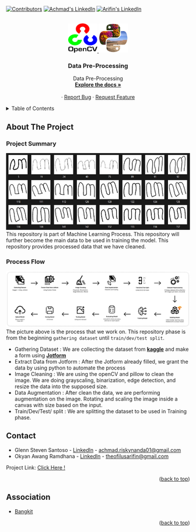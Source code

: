 <!-- Improved compatibility of back to top link: See: https://github.com/othneildrew/Best-README-Template/pull/73 -->

<a name="readme-top"></a>

<!--
*** Thanks for checking out the Best-README-Template. If you have a suggestion
*** that would make this better, please fork the repo and create a pull request
*** or simply open an issue with the tag "enhancement".
*** Don't forget to give the project a star!
*** Thanks again! Now go create something AMAZING! :D
-->

<!-- PROJECT SHIELDS -->
<!--
*** I'm using markdown "reference style" links for readability.
*** Reference links are enclosed in brackets [ ] instead of parentheses ( ).
*** See the bottom of this document for the declaration of the reference variables
*** for contributors-url, forks-url, etc. This is an optional, concise syntax you may use.
*** https://www.markdownguide.org/basic-syntax/#reference-style-links
-->

<div align="center" id="welcome">
</div>

<!-- # Welcome -->

[![Contributors][contributors-shield]][contributors-url]
[![Achmad's LinkedIn][linkedin-shield]][linkedin-url]
[![Arifin's LinkedIn][linkedin-shield]][linkedin-url-2]

<!-- PROJECT LOGO -->
<br />
<div align="center">

 <a href="https://github.com/baksara-id/graphql-api">
    <img src="images/logo_opencv.svg" alt="Logo" width="80" height="80">
    <img src="images/logo_pillow.png" alt="Logo" width="80" height="80">
  </a>

  <h3 align="center">Data Pre-Processing</h3>

  <p align="center">
    Data Pre-Processing
    <br />
    <a href="https://github.com/baksara-id/baksara_dataset"><strong>Explore the docs »</strong></a>
    <br />
    <br />
    ·
    <a href="https://github.com/baksara-id/baksara_dataset/issues">Report Bug</a>
    ·
    <a href="https://github.com/baksara-id/baksara_dataset/issues">Request Feature</a>
  </p>
</div>

<!-- TABLE OF CONTENTS -->
<details>
  <summary>Table of Contents</summary>
  <ol>
    <li>
      <a href="#about-the-project">About The Project</a>
      <ul>
        <li><a href="#built-with">Built With</a></li>
      </ul>
    </li>
    <li><a href="#usage">Usage</a></li>
    <li><a href="#roadmap">Roadmap</a></li>
    <li><a href="#contact">Contact</a></li>
    <li><a href="#association">Association</a></li>
  </ol>
</details>

<!-- ABOUT THE PROJECT -->

## About The Project
### Project Summary

[![Product Name Screen Shot][product-screenshot]]()
This repository is part of Machine Learning Process. This repository will further become the main data to be used in training the model. This repository provides processed data that we have cleaned.

### Process Flow

[![System Graph][system-screenshot]]()
The picture above is the process that we work on. This repository phase is from the beginning `gathering dataset` until `train/dev/test split`.
<br/>
- Gathering Dataset : We are collecting the dataset from <strong><a href="https://www.kaggle.com/datasets/phiard/aksara-jawa">kaggle</a></strong> and make a form using <strong><a href="https://www.jotform.com/">Jotform</a></strong>
- Extract Data from Jotform : After the Jotform already filled, we grant the data by using python to automate the process
- Image Cleaning : We are using the openCV and pillow to clean the image. We are doing grayscaling, binarization, edge detection, and resize the data into the supposed size.
- Data Augmentation : After clean the data, we are performing augmentation on the image. Rotating and scaling the image inside a canvas with size based on the input.
- Train/Dev/Test/ split : We are splitting the dataset to be used in Training phase.

<!-- CONTACT -->

## Contact

- Glenn Steven Santoso - [LinkedIn][linkedin-url] - achmad.riskynanda01@gmail.com
- Okyan Awang Ramdhana - [LinkedIn][linkedin-url-2] - theofilusarifin@gmail.com

Project Link: [Click Here !](https://github.com/baksara-id/baksara_dataset)

<p align="right">(<a href="#readme-top">back to top</a>)</p>

<!-- ACKNOWLEDGMENTS -->

## Association

- [Bangkit](https://grow.google/intl/id_id/bangkit/?tab=machine-learning)

<p align="right">(<a href="#readme-top">back to top</a>)</p>

<!-- MARKDOWN LINKS & IMAGES -->
<!-- https://www.markdownguide.org/basic-syntax/#reference-style-links -->

[contributors-shield]: https://img.shields.io/github/contributors/baksara-id/graphql-api.svg?style=for-the-badge
[contributors-url]: https://github.com/baksara-id/graphql-api/graphs/contributors
[forks-shield]: https://img.shields.io/github/forks/baksara-id/graphql-api.svg?style=for-the-badge
[forks-url]: https://github.com/baksara-id/graphql-api/network/members
[stars-shield]: https://img.shields.io/github/stars/baksara-id/graphql-api.svg?style=for-the-badge
[stars-url]: https://github.com/baksara-id/graphql-api/stargazers
[issues-shield]: https://img.shields.io/github/issues/baksara-id/graphql-api.svg?style=for-the-badge
[issues-url]: https://github.com/baksara-id/graphql-api/issues
[license-shield]: https://img.shields.io/github/license/baksara-id/graphql-api.svg?style=for-the-badge
[license-url]: https://github.com/baksara-id/graphql-api/blob/master/LICENSE.txt
[linkedin-shield]: https://img.shields.io/badge/-LinkedIn-black.svg?style=for-the-badge&logo=linkedin&colorB=555
[linkedin-url]: https://www.linkedin.com/in/achmadnr9/
[linkedin-url-2]: https://www.linkedin.com/in/theofilusarifin/
[product-screenshot]: images/dataset_sample.jpeg
[system-screenshot]: images/flow_preprocess.png
[cicd-screenshot]: images/cicd.png
[db-screenshot]: images/db.png
[Next.js]: https://img.shields.io/badge/next.js-000000?style=for-the-badge&logo=nextdotjs&logoColor=white
[Next-url]: https://nextjs.org/
[React.js]: https://img.shields.io/badge/React-20232A?style=for-the-badge&logo=react&logoColor=61DAFB
[React-url]: https://reactjs.org/
[Vue.js]: https://img.shields.io/badge/Vue.js-35495E?style=for-the-badge&logo=vuedotjs&logoColor=4FC08D
[Vue-url]: https://vuejs.org/
[Angular.io]: https://img.shields.io/badge/Angular-DD0031?style=for-the-badge&logo=angular&logoColor=white
[Angular-url]: https://angular.io/
[Svelte.dev]: https://img.shields.io/badge/Svelte-4A4A55?style=for-the-badge&logo=svelte&logoColor=FF3E00
[Svelte-url]: https://svelte.dev/
[Laravel.com]: https://img.shields.io/badge/Laravel-FF2D20?style=for-the-badge&logo=laravel&logoColor=white
[Laravel-url]: https://laravel.com
[Bootstrap.com]: https://img.shields.io/badge/Bootstrap-563D7C?style=for-the-badge&logo=bootstrap&logoColor=white
[ApolloGraphQL.com]: https://img.shields.io/badge/-ApolloGraphQL-311C87?style=for-the-badge&logo=apollo-graphql
[ApolloGraphQL-url]: https://www.apollographql.com/
[Bootstrap-url]: https://getbootstrap.com
[JQuery.com]: https://img.shields.io/badge/jQuery-0769AD?style=for-the-badge&logo=jquery&logoColor=white
[JQuery-url]: https://jquery.com

